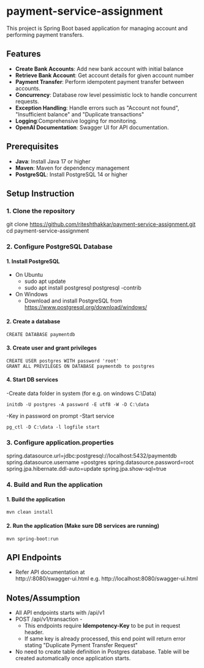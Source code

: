 # payment-service-assignment
This project is Spring Boot based application for managing account and performing payment transfers.

## Features

- **Create Bank Accounts**: Add new bank account with initial balance
- **Retrieve Bank Account**: Get account details for given account number
- **Payment Transfer**: Perform idempotent payment transfer between accounts.
- **Concurrency**: Database row level pessimistic lock to handle concurrent requests. 
- **Exception Handling**: Handle errors such as "Account not found", "Insufficient balance" and "Duplicate transactions"
- **Logging**:Comprehensive logging for monitoring.
- **OpenAI Documentation**: Swagger UI for API documentation.

## Prerequisites

- **Java**: Install Java 17 or higher
- **Maven**: Maven for dependency management
- **PostgreSQL**: Install PostgreSQL 14 or higher

## Setup Instruction

### 1. Clone the repository

git clone https://github.com/riteshthakkar/payment-service-assignment.git
cd payment-service-assignment

### 2. Configure PostgreSQL Database

#### 1. Install PostgreSQL
- On Ubuntu 
  - sudo apt update
  - sudo apt install postgresql postgresql -contrib
- On Windows
  - Download and install PostgreSQL from https://www.postgresql.org/download/windows/

#### 2. Create a database
    CREATE DATABASE paymentdb

#### 3. Create user and grant privileges
    CREATE USER postgres WITH password 'root'
    GRANT ALL PREVILEGES ON DATABASE paymentdb to postgres

#### 4. Start DB services
-Create data folder in system (for e.g. on windows C:\Data) 

    initdb -U postgres -A password -E utf8 -W -D C:\data
-Key in password on prompt
-Start service

    pg_ctl -D C:\data -l logfile start


### 3. Configure application.properties

spring.datasource.url=jdbc:postgresql://localhost:5432/paymentdb
spring.datasource.username =postgres
spring.datasource.password=root
spring.jpa.hibernate.ddl-auto=update
spring.jpa.show-sql=true

### 4. Build and Run the application


#### 1. Build the application
  
    mvn clean install

#### 2. Run the application (Make sure DB services are running)
    mvn spring-boot:run

## API Endpoints

- Refer API documentation at  
    http://<server host>:8080/swagger-ui.html
    e.g. http://localhost:8080/swagger-ui.html

## Notes/Assumption
- All API endpoints starts with /api/v1
- POST /api/v1/transaction - 
  - This endpoints require **Idempotency-Key** to be put in request header.
  - If same key is already processed, this end point will return error stating "Duplicate Pyment Transfer Request"
- No need to create table definition in Postgres database. Table will be created automatically once application starts.